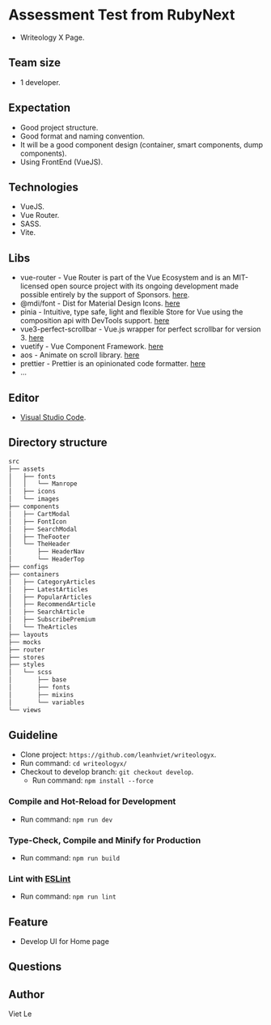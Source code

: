 # Assessment Test from RubyNext

- Writeology X Page.

## Team size

- 1 developer.

## Expectation

- Good project structure.
- Good format and naming convention.
- It will be a good component design (container, smart components, dump components).
- Using FrontEnd (VueJS).
## Technologies

- VueJS.
- Vue Router.
- SASS.
- Vite.

## Libs

- vue-router - Vue Router is part of the Vue Ecosystem and is an MIT-licensed open source project with its ongoing development made possible entirely by the support of Sponsors. [here](https://router.vuejs.org/).
- @mdi/font - Dist for Material Design Icons. [here](https://materialdesignicons.com/)
- pinia - Intuitive, type safe, light and flexible Store for Vue using the composition api with DevTools support. [here](https://pinia.vuejs.org/)
- vue3-perfect-scrollbar - Vue.js wrapper for perfect scrollbar for version 3. [here](https://github.com/mercs600/vue3-perfect-scrollbar)
- vuetify - Vue Component Framework. [here](https://vuetifyjs.com/)
- aos - Animate on scroll library. [here](http://michalsnik.github.io/aos/)
- prettier - Prettier is an opinionated code formatter. [here](https://prettier.io/)
- ...

## Editor

- [Visual Studio Code](https://code.visualstudio.com/).

## Directory structure

```markdown
src
├── assets
│   ├── fonts
│   │   └── Manrope
│   ├── icons
│   └── images
├── components
│   ├── CartModal
│   ├── FontIcon
│   ├── SearchModal
│   ├── TheFooter
│   └── TheHeader
│       ├── HeaderNav
│       └── HeaderTop
├── configs
├── containers
│   ├── CategoryArticles
│   ├── LatestArticles
│   ├── PopularArticles
│   ├── RecommendArticle
│   ├── SearchArticle
│   ├── SubscribePremium
│   └── TheArticles
├── layouts
├── mocks
├── router
├── stores
├── styles
│   └── scss
│       ├── base
│       ├── fonts
│       ├── mixins
│       └── variables
└── views
```

## Guideline

- Clone project: `https://github.com/leanhviet/writeologyx`.
- Run command: `cd writeologyx/`
- Checkout to develop branch: `git checkout develop`.
  - Run command: `npm install --force`

### Compile and Hot-Reload for Development

- Run command: `npm run dev`

### Type-Check, Compile and Minify for Production

- Run command: `npm run build`

### Lint with [ESLint](https://eslint.org/)

- Run command: `npm run lint`

## Feature

- Develop UI for Home page

## Questions

## Author

Viet Le